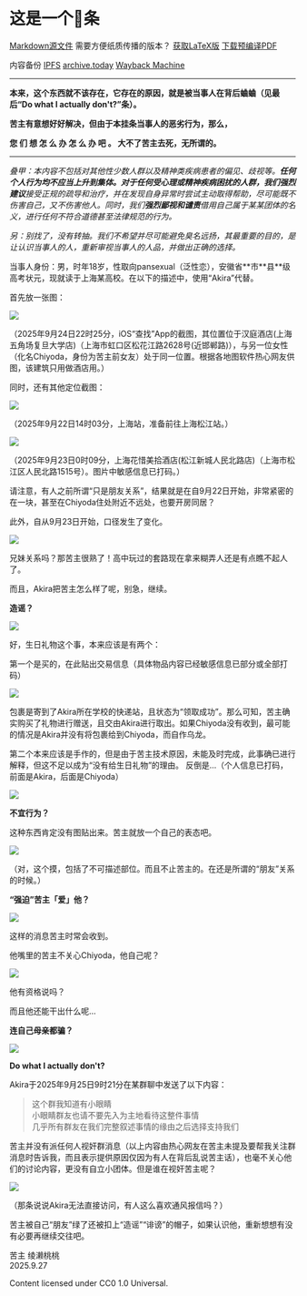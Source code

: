 # 这是一个🍉条

[Markdown源文件](./akira.md) 需要方便纸质传播的版本？ [获取LaTeX版](./akira.tex) [下载预编译PDF](./akira.pdf)

内容备份 [IPFS](https://gateway.pinata.cloud/ipfs/bafybeieqyqugho6cajx4t4y4xk3wx3ccju4zzlfft3fxv623bkuslkv654/) [archive.today](https://archive.md/JBYg3) [Wayback Machine](https://web.archive.org/web/20250926182531/https://akira.momokko.moe/)

---

<p class="big-text"><strong>本来，这个东西就不该存在，它存在的原因，就是被当事人在背后蛐蛐（见最后“Do what I actually don't?”条）。</strong></p>

<p class="big-text"><strong>苦主有意想好好解决，但由于本挂条当事人的恶劣行为，那么，</strong></p>

<p class="big-text"><strong>您 们 想 怎 么 办 怎 么 办 吧 。 大不了苦主去死，无所谓的。</strong></p>

---

_叠甲：本内容不包括对其他性少数人群以及精神类疾病患者的偏见、歧视等。**任何个人行为均不应当上升到集体。**对于任何受心理或精神疾病困扰的人群，我们**强烈建议**接受正规的疏导和治疗，并在发现自身异常时尝试主动取得帮助，尽可能既不伤害自己，又不伤害他人。同时，我们**强烈鄙视和谴责**借用自己属于某某团体的名义，进行任何不符合道德甚至法律规范的行为。_

_另：别找了，没有转抽。我们不希望并尽可能避免臭名远扬，其最重要的目的，是让认识当事人的人，重新审视当事人的人品，并做出正确的选择。_

当事人身份：男，时年18岁，性取向pansexual（泛性恋），安徽省\*\*市\*\*县\*\*级高考状元，现就读于上海某高校。在以下的描述中，使用“Akira”代替。

首先放一张图：

![](./images/1.png)

（2025年9月24日22时25分，iOS“查找”App的截图，其位置位于汉庭酒店(上海五角场复旦大学店)（上海市虹口区松花江路2628号(近邯郸路)），与另一位女性（化名Chiyoda，身份为苦主前女友）处于同一位置。根据各地图软件热心网友供图，该建筑只用做酒店用。）

同时，还有其他定位截图：

![](./images/2.png)

（2025年9月22日14时03分，上海站，准备前往上海松江站。）

![](./images/3.png)

（2025年9月23日0时09分，上海花惜美拾酒店(松江新城人民北路店)（上海市松江区人民北路1515号）。图片中敏感信息已打码。）

请注意，有人之前所谓“只是朋友关系”，结果就是在自9月22日开始，非常紧密的在一块，甚至在Chiyoda住处附近不远处，也要开房同居？

此外，自从9月23日开始，口径发生了变化。

![](./images/4.png)

兄妹关系吗？那苦主很熟了！高中玩过的套路现在拿来糊弄人还是有点瞧不起人了。

而且，Akira把苦主怎么样了呢，别急，继续。

**造谣？**

![](./images/5.png)

好，生日礼物这个事，本来应该是有两个：

第一个是买的，在此贴出交易信息（具体物品内容已经敏感信息已部分或全部打码）

![](./images/6.png)

包裹是寄到了Akira所在学校的快递站，且状态为“领取成功”。那么可知，苦主确实购买了礼物进行赠送，且交由Akira进行取出。如果Chiyoda没有收到，最可能的情况是Akira并没有将包裹给到Chiyoda，而自作乌龙。

第二个本来应该是手作的，但是由于苦主技术原因，未能及时完成，此事确已进行解释，但这不足以成为“没有给生日礼物”的理由。
反倒是…（个人信息已打码，前面是Akira，后面是Chiyoda）

![](./images/7.png)

**不宜行为？**

这种东西肯定没有图贴出来。苦主就放一个自己的表态吧。

![](./images/8.png)

（对，这个摸，包括了不可描述部位。而且不止苦主的。在还是所谓的“朋友”关系的时候。）

**“强迫”苦主「爱」他？**

![](./images/9.png)

这样的消息苦主时常会收到。

他嘴里的苦主不关心Chiyoda，他自己呢？

![](./images/10.png)

他有资格说吗？

而且他还能干出什么呢…

**连自己母亲都骗？**

![](./images/11.png)

**Do what I actually don't?**

Akira于2025年9月25日9时21分在某群聊中发送了以下内容：

> 这个群我知道有小眼睛  
> 小眼睛群友也请不要先入为主地看待这整件事情  
> 几乎所有群友在我们完整叙述事情的缘由之后选择支持我们

苦主并没有派任何人视奸群消息（以上内容由热心网友在苦主未提及要帮我关注群消息时告诉我，而且表示提供原因仅因为有人在背后乱说苦主话），也毫不关心他们的讨论内容，更没有自立小团体。但是谁在视奸苦主呢？

![](./images/12.png)

（那条说说Akira无法直接访问，有人这么喜欢通风报信吗？）

苦主被自己“朋友”绿了还被扣上“造谣”“诽谤”的帽子，如果认识他，重新想想有没有必要再继续交往吧。

苦主 绫濑桃桃  
2025.9.27

Content licensed under CC0 1.0 Universal.
